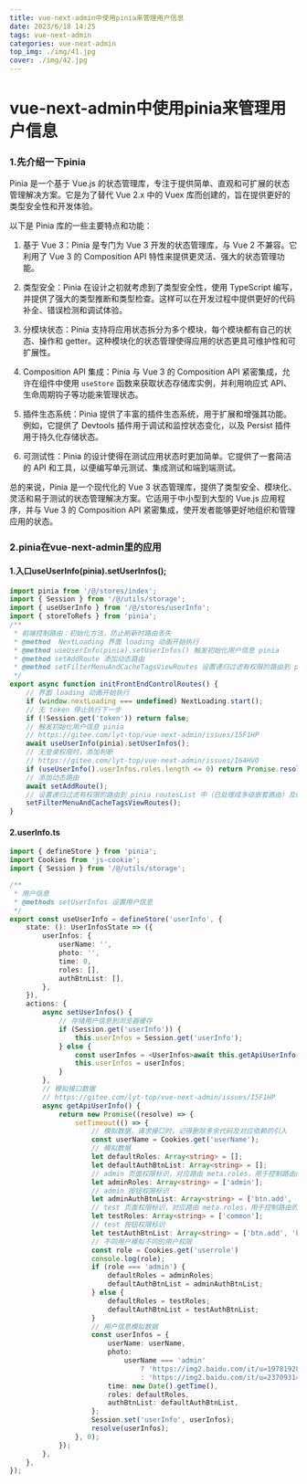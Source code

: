 ```yaml
---
title: vue-next-admin中使用pinia来管理用户信息
date: 2023/6/18 14:25
tags: vue-next-admin
categories: vue-next-admin
top_img: ./img/41.jpg
cover: ./img/42.jpg
---
```




# vue-next-admin中使用pinia来管理用户信息



### 1.先介绍一下pinia

Pinia 是一个基于 Vue.js 的状态管理库，专注于提供简单、直观和可扩展的状态管理解决方案。它是为了替代 Vue 2.x 中的 Vuex 库而创建的，旨在提供更好的类型安全性和开发体验。

以下是 Pinia 库的一些主要特点和功能：

1. 基于 Vue 3：Pinia 是专门为 Vue 3 开发的状态管理库，与 Vue 2 不兼容。它利用了 Vue 3 的 Composition API 特性来提供更灵活、强大的状态管理功能。

2. 类型安全：Pinia 在设计之初就考虑到了类型安全性，使用 TypeScript 编写，并提供了强大的类型推断和类型检查。这样可以在开发过程中提供更好的代码补全、错误检测和调试体验。

3. 分模块状态：Pinia 支持将应用状态拆分为多个模块，每个模块都有自己的状态、操作和 getter。这种模块化的状态管理使得应用的状态更具可维护性和可扩展性。

4. Composition API 集成：Pinia 与 Vue 3 的 Composition API 紧密集成，允许在组件中使用 `useStore` 函数来获取状态存储库实例，并利用响应式 API、生命周期钩子等功能来管理状态。

5. 插件生态系统：Pinia 提供了丰富的插件生态系统，用于扩展和增强其功能。例如，它提供了 Devtools 插件用于调试和监控状态变化，以及 Persist 插件用于持久化存储状态。

6. 可测试性：Pinia 的设计使得在测试应用状态时更加简单。它提供了一套简洁的 API 和工具，以便编写单元测试、集成测试和端到端测试。

总的来说，Pinia 是一个现代化的 Vue 3 状态管理库，提供了类型安全、模块化、灵活和易于测试的状态管理解决方案。它适用于中小型到大型的 Vue.js 应用程序，并与 Vue 3 的 Composition API 紧密集成，使开发者能够更好地组织和管理应用的状态。



### 2.pinia在vue-next-admin里的应用

#### 1.入口useUserInfo(pinia).setUserInfos();

```typescript
import pinia from '/@/stores/index';
import { Session } from '/@/utils/storage';
import { useUserInfo } from '/@/stores/userInfo';
import { storeToRefs } from 'pinia';
/**
 * 前端控制路由：初始化方法，防止刷新时路由丢失
 * @method  NextLoading 界面 loading 动画开始执行
 * @method useUserInfo(pinia).setUserInfos() 触发初始化用户信息 pinia
 * @method setAddRoute 添加动态路由
 * @method setFilterMenuAndCacheTagsViewRoutes 设置递归过滤有权限的路由到 pinia routesList 中（已处理成多级嵌套路由）及缓存多级嵌套数组处理后的一维数组
 */
export async function initFrontEndControlRoutes() {
	// 界面 loading 动画开始执行
	if (window.nextLoading === undefined) NextLoading.start();
	// 无 token 停止执行下一步
	if (!Session.get('token')) return false;
	// 触发初始化用户信息 pinia
	// https://gitee.com/lyt-top/vue-next-admin/issues/I5F1HP
	await useUserInfo(pinia).setUserInfos();
	// 无登录权限时，添加判断
	// https://gitee.com/lyt-top/vue-next-admin/issues/I64HVO
	if (useUserInfo().userInfos.roles.length <= 0) return Promise.resolve(true);
	// 添加动态路由
	await setAddRoute();
	// 设置递归过滤有权限的路由到 pinia routesList 中（已处理成多级嵌套路由）及缓存多级嵌套数组处理后的一维数组
	setFilterMenuAndCacheTagsViewRoutes();
}
```

#### 2.userInfo.ts

```typescript
import { defineStore } from 'pinia';
import Cookies from 'js-cookie';
import { Session } from '/@/utils/storage';

/**
 * 用户信息
 * @methods setUserInfos 设置用户信息
 */
export const useUserInfo = defineStore('userInfo', {
	state: (): UserInfosState => ({
		userInfos: {
			userName: '',
			photo: '',
			time: 0,
			roles: [],
			authBtnList: [],
		},
	}),
	actions: {
		async setUserInfos() {
			// 存储用户信息到浏览器缓存
			if (Session.get('userInfo')) {
				this.userInfos = Session.get('userInfo');
			} else {
				const userInfos = <UserInfos>await this.getApiUserInfo();
				this.userInfos = userInfos;
			}
		},
		// 模拟接口数据
		// https://gitee.com/lyt-top/vue-next-admin/issues/I5F1HP
		async getApiUserInfo() {
			return new Promise((resolve) => {
				setTimeout(() => {
					// 模拟数据，请求接口时，记得删除多余代码及对应依赖的引入
					const userName = Cookies.get('userName');
					// 模拟数据
					let defaultRoles: Array<string> = [];
					let defaultAuthBtnList: Array<string> = [];
					// admin 页面权限标识，对应路由 meta.roles，用于控制路由的显示/隐藏
					let adminRoles: Array<string> = ['admin'];
					// admin 按钮权限标识
					let adminAuthBtnList: Array<string> = ['btn.add', 'btn.del', 'btn.edit', 'btn.link'];
					// test 页面权限标识，对应路由 meta.roles，用于控制路由的显示/隐藏
					let testRoles: Array<string> = ['common'];
					// test 按钮权限标识
					let testAuthBtnList: Array<string> = ['btn.add', 'btn.link'];
					// 不同用户模拟不同的用户权限
					const role = Cookies.get('userrole')
					console.log(role);
					if (role === 'admin') {
						defaultRoles = adminRoles;
						defaultAuthBtnList = adminAuthBtnList;
					} else {
						defaultRoles = testRoles;
						defaultAuthBtnList = testAuthBtnList;
					}
					// 用户信息模拟数据
					const userInfos = {
						userName: userName,
						photo:
							userName === 'admin'
								? 'https://img2.baidu.com/it/u=1978192862,2048448374&fm=253&fmt=auto&app=138&f=JPEG?w=504&h=500'
								: 'https://img2.baidu.com/it/u=2370931438,70387529&fm=253&fmt=auto&app=138&f=JPEG?w=500&h=500',
						time: new Date().getTime(),
						roles: defaultRoles,
						authBtnList: defaultAuthBtnList,
					};
					Session.set('userInfo', userInfos);
					resolve(userInfos);
				}, 0);
			});
		},
	},
});

```

